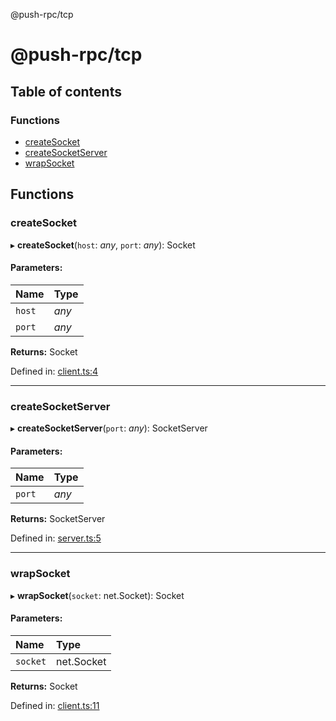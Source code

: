 @push-rpc/tcp

# @push-rpc/tcp

## Table of contents

### Functions

- [createSocket](README.md#createsocket)
- [createSocketServer](README.md#createsocketserver)
- [wrapSocket](README.md#wrapsocket)

## Functions

### createSocket

▸ **createSocket**(`host`: *any*, `port`: *any*): Socket

#### Parameters:

| Name | Type |
| :------ | :------ |
| `host` | *any* |
| `port` | *any* |

**Returns:** Socket

Defined in: [client.ts:4](https://github.com/vasyas/typescript-rpc/blob/567818c/packages/tcp/src/client.ts#L4)

___

### createSocketServer

▸ **createSocketServer**(`port`: *any*): SocketServer

#### Parameters:

| Name | Type |
| :------ | :------ |
| `port` | *any* |

**Returns:** SocketServer

Defined in: [server.ts:5](https://github.com/vasyas/typescript-rpc/blob/567818c/packages/tcp/src/server.ts#L5)

___

### wrapSocket

▸ **wrapSocket**(`socket`: net.Socket): Socket

#### Parameters:

| Name | Type |
| :------ | :------ |
| `socket` | net.Socket |

**Returns:** Socket

Defined in: [client.ts:11](https://github.com/vasyas/typescript-rpc/blob/567818c/packages/tcp/src/client.ts#L11)
